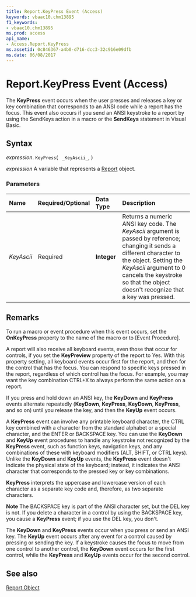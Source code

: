 ```yaml
---
title: Report.KeyPress Event (Access)
keywords: vbaac10.chm13895
f1_keywords:
- vbaac10.chm13895
ms.prod: access
api_name:
- Access.Report.KeyPress
ms.assetid: 0c846367-a4b0-d716-dcc3-32c916e09dfb
ms.date: 06/08/2017
---
```



# Report.KeyPress Event (Access)

The  **KeyPress** event occurs when the user presses and releases a key or key combination that corresponds to an ANSI code while a report has the focus. This event also occurs if you send an ANSI keystroke to a report by using the SendKeys action in a macro or the **SendKeys** statement in Visual Basic.


## Syntax

 _expression_. `KeyPress`( ` _KeyAscii_`, )

 _expression_ A variable that represents a [Report](./Access.Report.md) object.


### Parameters



|**Name**|**Required/Optional**|**Data Type**|**Description**|
|:-----|:-----|:-----|:-----|
| _KeyAscii_|Required|**Integer**| Returns a numeric ANSI key code. The _KeyAscii_ argument is passed by reference; changing it sends a different character to the object. Setting the _KeyAscii_ argument to 0 cancels the keystroke so that the object doesn't recognize that a key was pressed.|

## Remarks

To run a macro or event procedure when this event occurs, set the  **OnKeyPress** property to the name of the macro or to [Event Procedure].

A report will also receive all keyboard events, even those that occur for controls, if you set the  **KeyPreview** property of the report to Yes. With this property setting, all keyboard events occur first for the report, and then for the control that has the focus. You can respond to specific keys pressed in the report, regardless of which control has the focus. For example, you may want the key combination CTRL+X to always perform the same action on a report.

If you press and hold down an ANSI key, the  **KeyDown** and **KeyPress** events alternate repeatedly (**KeyDown**, **KeyPress**, **KeyDown**, **KeyPress**, and so on) until you release the key, and then the **KeyUp** event occurs.

A  **KeyPress** event can involve any printable keyboard character, the CTRL key combined with a character from the standard alphabet or a special character, and the ENTER or BACKSPACE key. You can use the **KeyDown** and **KeyUp** event procedures to handle any keystroke not recognized by the **KeyPress** event, such as function keys, navigation keys, and any combinations of these with keyboard modifiers (ALT, SHIFT, or CTRL keys). Unlike the **KeyDown** and **KeyUp** events, the **KeyPress** event doesn't indicate the physical state of the keyboard; instead, it indicates the ANSI character that corresponds to the pressed key or key combinations.

 **KeyPress** interprets the uppercase and lowercase version of each character as a separate key code and, therefore, as two separate characters.


 **Note**  The BACKSPACE key is part of the ANSI character set, but the DEL key is not. If you delete a character in a control by using the BACKSPACE key, you cause a  **KeyPress** event; if you use the DEL key, you don't.

The  **KeyDown** and **KeyPress** events occur when you press or send an ANSI key. The **KeyUp** event occurs after any event for a control caused by pressing or sending the key. If a keystroke causes the focus to move from one control to another control, the **KeyDown** event occurs for the first control, while the **KeyPress** and **KeyUp** events occur for the second control.


## See also


[Report Object](Access.Report.md)

